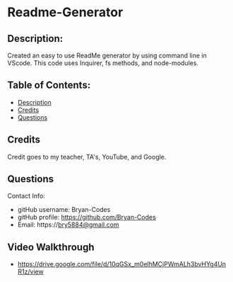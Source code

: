 # Readme-Generator
## Description:
Created an easy to use ReadMe generator by using command line in VScode.  This code uses Inquirer, fs methods, and node-modules.


## Table of Contents:

- [Description](#Description)
- [Credits](#Credits)
- [Questions](#Questions)


## Credits
Credit goes to my teacher, TA's, YouTube, and Google.


## Questions
Contact Info:
- gitHub username: Bryan-Codes
- gitHub profile: https://github.com/Bryan-Codes 
- Email: https://bry5884@gmail.com

## Video Walkthrough
- https://drive.google.com/file/d/10qGSx_m0elhMCjPWmALh3bvHYg4UnR1z/view

